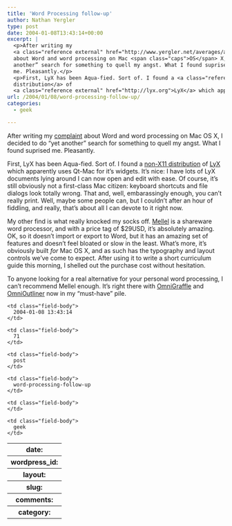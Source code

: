 ```yaml
---
title: 'Word Processing follow-up'
author: Nathan Yergler
type: post
date: 2004-01-08T13:43:14+00:00
excerpt: |
  <p>After writing my
  <a class="reference external" href="http://www.yergler.net/averages/archives/2004/01/06/whats_so_great_about_word">complaint</a>
  about Word and word processing on Mac <span class="caps">OS</span> X, I decided to do “yet
  another” search for something to quell my angst. What I found suprised
  me. Pleasantly.</p>
  <p>First, LyX has been Aqua-fied. Sort of. I found a <a class="reference external" href="http://www.18james.com/lyx_on_aqua.html">non-X11
  distribution</a> of
  <a class="reference external" href="http://lyx.org">LyX</a> which apparently uses Qt-Mac ...</p>
url: /2004/01/08/word-processing-follow-up/
categories:
  - geek

---
```

After writing my [complaint][1]  about Word and word processing on Mac <span class="caps">OS</span> X, I decided to do “yet another” search for something to quell my angst. What I found suprised me. Pleasantly.

First, LyX has been Aqua-fied. Sort of. I found a [non-X11 distribution][2]  of [LyX][3]  which apparently uses Qt-Mac for it’s widgets. It’s nice: I have lots of LyX documents lying around I can now open and edit with ease. Of course, it’s still obviously not a first-class Mac citizen: keyboard shortcuts and file dialogs look totally wrong. That and, well, embarassingly enough, you can’t really print. Well, maybe some people can, but I couldn’t after an hour of fiddling, and really, that’s about all I can devote to it right now.

My other find is what really knocked my socks off. [Mellel][4]  is a shareware word processor, and with a price tag of $<span class="caps">29USD</span>, it’s absolutely amazing. <span class="caps">OK</span>, so it doesn’t import or export to Word, but it has an amazing set of features and doesn’t feel bloated or slow in the least. What’s more, it’s obviously built _for_ Mac <span class="caps">OS</span> X, and as such has the typography and layout controls we’ve come to expect. After using it to write a short curriculum guide this morning, I shelled out the purchase cost without hesitation.

To anyone looking for a real alternative for your personal word processing, I can’t recommend Mellel enough. It’s right there with [OmniGraffle][5]  and [OmniOutliner][6]  now in my “must-have” pile.

<table class="docutils field-list" frame="void" rules="none">
  <col class="field-name" /> <col class="field-body" /> <tr class="field">
    <th class="field-name">
      date:
    </th>

    <td class="field-body">
      2004-01-08 13:43:14
    </td>
  </tr>

  <tr class="field">
    <th class="field-name">
      wordpress_id:
    </th>

    <td class="field-body">
      71
    </td>
  </tr>

  <tr class="field">
    <th class="field-name">
      layout:
    </th>

    <td class="field-body">
      post
    </td>
  </tr>

  <tr class="field">
    <th class="field-name">
      slug:
    </th>

    <td class="field-body">
      word-processing-follow-up
    </td>
  </tr>

  <tr class="field">
    <th class="field-name">
      comments:
    </th>

    <td class="field-body">
    </td>
  </tr>

  <tr class="field">
    <th class="field-name">
      category:
    </th>

    <td class="field-body">
      geek
    </td>
  </tr>
</table>

 [1]: http://www.yergler.net/averages/archives/2004/01/06/whats_so_great_about_word
 [2]: http://www.18james.com/lyx_on_aqua.html
 [3]: http://lyx.org
 [4]: http://www.redlers.com/mellel.html
 [5]: http://www.omnigroup.com/applications/omnigraffle/
 [6]: http://www.omnigroup.com/applications/omnioutliner/